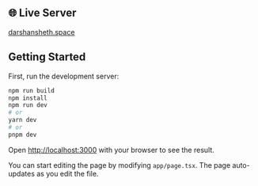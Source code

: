 ## 🌐 Live Server
[darshansheth.space](https://darshansheth.space/)

## Getting Started

First, run the development server:

```bash
npm run build
npm install
npm run dev
# or
yarn dev
# or
pnpm dev
```

Open [http://localhost:3000](http://localhost:3000) with your browser to see the result.

You can start editing the page by modifying `app/page.tsx`. The page auto-updates as you edit the file.
